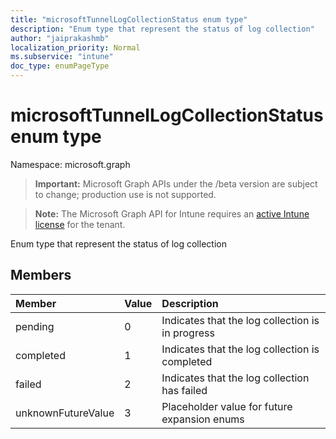```yaml
---
title: "microsoftTunnelLogCollectionStatus enum type"
description: "Enum type that represent the status of log collection"
author: "jaiprakashmb"
localization_priority: Normal
ms.subservice: "intune"
doc_type: enumPageType
---
```


# microsoftTunnelLogCollectionStatus enum type

Namespace: microsoft.graph

> **Important:** Microsoft Graph APIs under the /beta version are subject to change; production use is not supported.

> **Note:** The Microsoft Graph API for Intune requires an [active Intune license](https://go.microsoft.com/fwlink/?linkid=839381) for the tenant.

Enum type that represent the status of log collection

## Members
|Member|Value|Description|
|:---|:---|:---|
|pending|0|Indicates that the log collection is in progress|
|completed|1|Indicates that the log collection is completed|
|failed|2|Indicates that the log collection has failed|
|unknownFutureValue|3|Placeholder value for future expansion enums|